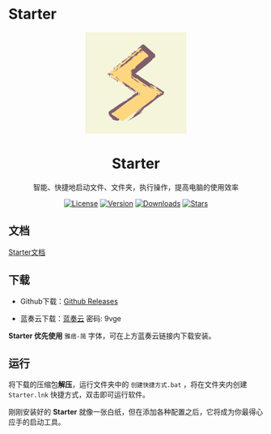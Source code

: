 # Starter

<p align="center"><img src="./resource/img/Starter.png" alt="Starter" width=200></p>

<h1 align="center">Starter</h1>
<p align="center">智能、快捷地启动文件、文件夹，执行操作，提高电脑的使用效率</p>

<p align="center">
  <a href="https://github.com/ruchuby/starter"><img src="https://img.shields.io/github/license/ruchuby/starter" alt="License"></a>
  <a href="https://github.com/ruchuby/starter/releases"><img src="https://img.shields.io/github/v/release/ruchuby/starter" alt="Version"></a>
  <a href="https://github.com/ruchuby/starter/releases"><img src="https://img.shields.io/github/downloads/ruchuby/starter/total" alt="Downloads"></a>
  <a href="https://github.com/ruchuby/starter"><img src="https://img.shields.io/github/stars/ruchuby/starter" alt="Stars"></a>
</p>


## 文档

[Starter文档](https://ruchuby.github.io/Starter/)

## 下载

- Github下载：[Github Releases](https://github.com/ruchuby/Starter/releases) 

- 蓝奏云下载：[蓝奏云](https://wwi.lanzoup.com/b01kb1g4j) 密码: 9vge

**Starter 优先使用** `雅痞-简` 字体，可在上方蓝奏云链接内下载安装。

## 运行

将下载的压缩包**解压**，运行文件夹中的 `创建快捷方式.bat` ，将在文件夹内创建 `Starter.lnk` 快捷方式，双击即可运行软件。

刚刚安装好的 **Starter** 就像一张白纸，但在添加各种配置之后，它将成为你最得心应手的启动工具。
